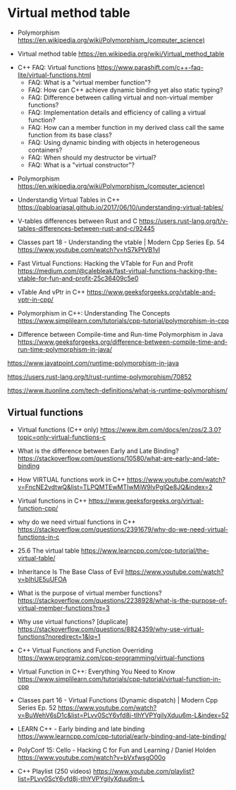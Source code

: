 # Virtual method table

* Polymorphism
https://en.wikipedia.org/wiki/Polymorphism_(computer_science)

* Virtual method table
https://en.wikipedia.org/wiki/Virtual_method_table

- C++ FAQ: Virtual functions
https://www.parashift.com/c++-faq-lite/virtual-functions.html
  - FAQ: What is a "virtual member function"?
  - FAQ: How can C++ achieve dynamic binding yet also static typing?
  - FAQ: Difference between calling virtual and non-virtual member functions?
  - FAQ: Implementation details and efficiency of calling a virtual function?
  - FAQ: How can a member function in my derived class call the same function from its base class?
  - FAQ: Using dynamic binding with objects in heterogeneous containers?
  - FAQ: When should my destructor be virtual?
  - FAQ: What is a "virtual constructor"?

* Polymorphism
https://en.wikipedia.org/wiki/Polymorphism_(computer_science)

* Understandig Virtual Tables in C++
https://pabloariasal.github.io/2017/06/10/understanding-virtual-tables/

* V-tables differences between Rust and C
https://users.rust-lang.org/t/v-tables-differences-between-rust-and-c/92445

* Classes part 18 - Understanding the vtable | Modern Cpp Series Ep. 54
https://www.youtube.com/watch?v=hS7kPtVB1vI

* Fast Virtual Functions: Hacking the VTable for Fun and Profit
https://medium.com/@calebleak/fast-virtual-functions-hacking-the-vtable-for-fun-and-profit-25c36409c5e0

* vTable And vPtr in C++
https://www.geeksforgeeks.org/vtable-and-vptr-in-cpp/

* Polymorphism in C++: Understanding The Concepts
https://www.simplilearn.com/tutorials/cpp-tutorial/polymorphism-in-cpp

* Difference between Compile-time and Run-time Polymorphism in Java
https://www.geeksforgeeks.org/difference-between-compile-time-and-run-time-polymorphism-in-java/

https://www.javatpoint.com/runtime-polymorphism-in-java

https://users.rust-lang.org/t/rust-runtime-polymorphism/70852

https://www.ituonline.com/tech-definitions/what-is-runtime-polymorphism/




## Virtual functions

- Virtual functions (C++ only)
https://www.ibm.com/docs/en/zos/2.3.0?topic=only-virtual-functions-c

- What is the difference between Early and Late Binding?
https://stackoverflow.com/questions/10580/what-are-early-and-late-binding

- How VIRTUAL functions work in C++
https://www.youtube.com/watch?v=FncNE2vdtwQ&list=TLPQMTEwMTIwMjW9lyPglQe8JQ&index=2

- Virtual functions in C++
https://www.geeksforgeeks.org/virtual-function-cpp/

- why do we need virtual functions in C++
https://stackoverflow.com/questions/2391679/why-do-we-need-virtual-functions-in-c

- 25.6 The virtual table
https://www.learncpp.com/cpp-tutorial/the-virtual-table/

- Inheritance Is The Base Class of Evil
https://www.youtube.com/watch?v=bIhUE5uUFOA

- What is the purpose of virtual member functions?
https://stackoverflow.com/questions/2238928/what-is-the-purpose-of-virtual-member-functions?rq=3

- Why use virtual functions? [duplicate]
https://stackoverflow.com/questions/8824359/why-use-virtual-functions?noredirect=1&lq=1

- C++ Virtual Functions and Function Overriding
https://www.programiz.com/cpp-programming/virtual-functions

- Virtual Function in C++: Everything You Need to Know
https://www.simplilearn.com/tutorials/cpp-tutorial/virtual-function-in-cpp

- Classes part 16 - Virtual Functions (Dynamic dispatch) | Modern Cpp Series Ep. 52
https://www.youtube.com/watch?v=BuWehV6sD1c&list=PLvv0ScY6vfd8j-tlhYVPYgiIyXduu6m-L&index=52

- LEARN C++ - Early binding and late binding
https://www.learncpp.com/cpp-tutorial/early-binding-and-late-binding/



* PolyConf 15: Cello - Hacking C for Fun and Learning / Daniel Holden
https://www.youtube.com/watch?v=bVxfwsgO00o

* C++ Playlist (250 videos)
https://www.youtube.com/playlist?list=PLvv0ScY6vfd8j-tlhYVPYgiIyXduu6m-L

